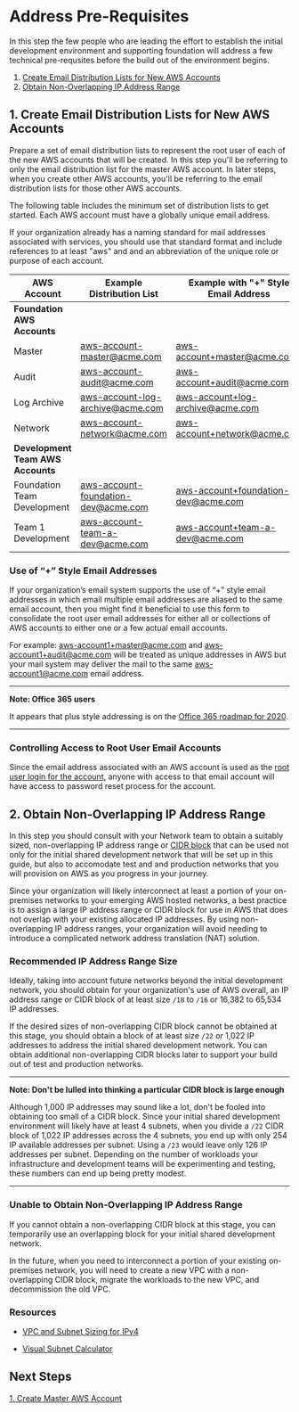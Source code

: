 # Address Pre-Requisites

In this step the few people who are leading the effort to establish the initial development environment and supporting foundation will address a few technical pre-requsites before the build out of the environment begins.

1. [Create Email Distribution Lists for New AWS Accounts](#1-create-email-distribution-lists-for-new-aws-accounts)
2. [Obtain Non-Overlapping IP Address Range](#2-obtain-non-overlapping-ip-address-range)

## 1. Create Email Distribution Lists for New AWS Accounts

Prepare a set of email distribution lists to represent the root user of each of the new AWS accounts that will be created. In this step you'll be referring to only the email distribution list for the master AWS account. In later steps, when you create other AWS accounts, you'll be referring to the email distribution lists for those other AWS accounts.

The following table includes the minimum set of distribution lists to get started. Each AWS account must have a globally unique email address. 

If your organization already has a naming standard for mail addresses associated with services, you should use that standard format and include references to at least "aws" and and an abbreviation of the unique role or purpose of each account.

|AWS Account	|Example Distribution List|Example with "+" Style Email Address|
|---|---|---|
|**Foundation AWS Accounts**||
|Master|aws-account-master@acme.com|aws-account+master@acme.com|
|Audit|aws-account-audit@acme.com|aws-account+audit@acme.com|
|Log Archive|aws-account-log-archive@acme.com|aws-account+log-archive@acme.com|
|Network|aws-account-network@acme.com|aws-account+network@acme.com|
|**Development Team AWS Accounts**|||
|Foundation Team Development|aws-account-foundation-dev@acme.com|aws-account+foundation-dev@acme.com|
|Team 1 Development|aws-account-team-a-dev@acme.com|aws-account+team-a-dev@acme.com|

### Use of “+” Style Email Addresses
If your organization’s email system supports the use of “+” style email addresses in which email multiple email addresses are aliased to the same email account, then you might find it beneficial to use this form to consolidate the root user email addresses for either all or collections of AWS accounts to either one or a few actual email accounts.

For example: [aws-account1+master@acme.com](mailto:aws-account1+master@acme.com) and [aws-account1+audit@acme.com](mailto:aws-account1+audit@acme.com) will be treated as unique addresses in AWS but your mail system may deliver the mail to the same [aws-account1@acme.com](mailto:aws-account1@acme.com) email address.

---
**Note: Office 365 users**

It appears that plus style addressing is on the [Office 365 roadmap for 2020](https://techcommunity.microsoft.com/t5/exchange-team-blog/exchange-transport-news-from-microsoft-ignite-2019/ba-p/993417).

---

### Controlling Access to Root User Email Accounts
Since the email address associated with an AWS account is used as the [root user login for the account](https://docs.aws.amazon.com/IAM/latest/UserGuide/id_root-user.html), anyone with access to that email account will have access to password reset process for the account.  

## 2. Obtain Non-Overlapping IP Address Range

In this step you should consult with your Network team to obtain a suitably sized, non-overlapping IP address range or [CIDR block](https://en.wikipedia.org/wiki/Classless_Inter-Domain_Routing) that can be used not only for the initial shared development network that will be set up in this guide, but also to accomodate test and and production networks that you will provision on AWS as you progress in your journey.

Since your organization will likely interconnect at least a portion of your on-premises networks to your emerging AWS hosted networks, a best practice is to assign a large IP address range or CIDR block for use in AWS that does not overlap with your existing allocated IP addresses. By using non-overlapping IP address ranges, your organization will avoid needing to introduce a complicated network address translation (NAT) solution.

### Recommended IP Address Range Size

Ideally, taking into account future networks beyond the initial development network, you should obtain for your organization's use of AWS overall, an IP address range or CIDR block of at least size `/18` to `/16` or 16,382 to 65,534 IP addresses.

If the desired sizes of non-overlapping CIDR block cannot be obtained at this stage, you should obtain a block of at least size `/22` or 1,022 IP addresses to address the initial shared development network.  You can obtain additional non-overlapping CIDR blocks later to support your build out of test and production networks.

---
**Note: Don't be lulled into thinking a particular CIDR block is large enough**

Although 1,000 IP addresses may sound like a lot, don't be fooled into obtaining too small of a CIDR block.  Since your initial shared development environment will likely have at least 4 subnets, when you divide a `/22` CIDR block of 1,022 IP addresses across the 4 subnets, you end up with only 254 IP available addresses per subnet. Using a `/23` would leave only 126 IP addresses per subnet. Depending on the number of workloads your infrastructure and development teams will be experimenting and testing, these numbers can end up being pretty modest.

---

### Unable to Obtain Non-Overlapping IP Address Range

If you cannot obtain a non-overlapping CIDR block at this stage, you can temporarily use an overlapping block for your initial shared development network. 

In the future, when you need to interconnect a portion of your existing on-premises network, you will need to create a new VPC with a non-overlapping CIDR block, migrate the workloads to the new VPC, and decommission the old VPC.

### Resources

* [VPC and Subnet Sizing for IPv4](https://docs.aws.amazon.com/vpc/latest/userguide//VPC_Subnets.html#vpc-sizing-ipv4)

* [Visual Subnet Calculator](http://www.davidc.net/sites/default/subnets/subnets.html)

## Next Steps

[1. Create Master AWS Account](2-1-create-master-aws-account.md)